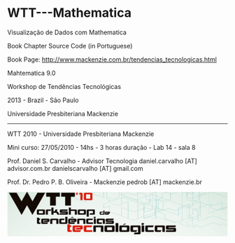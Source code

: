 WTT---Mathematica
=================

Visualização de Dados com Mathematica

Book Chapter Source Code (in Portuguese)

Book Page: http://www.mackenzie.com.br/tendencias_tecnologicas.html

Mahtematica 9.0

Workshop de Tendências Tecnológicas

2013 - Brazil - São Paulo

Universidade Presbiteriana Mackenzie

---------------

WTT 2010 - Universidade Presbiteriana Mackenzie

Mini curso: 27/05/2010 - 14hs - 3 horas duração - Lab 14 - sala 8 

Prof. Daniel S. Carvalho - Advisor Tecnologia
daniel.carvalho [AT] advisor.com.br
danielscarvalho [AT] gmail.com

Prof. Dr. Pedro P. B. Oliveira - Mackenzie
pedrob [AT] mackenzie.br

![WTT 2010](WTT10.png)
